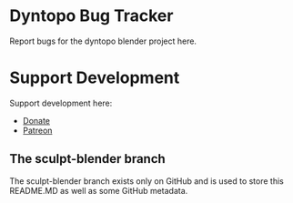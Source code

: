 # Dyntopo Bug Tracker

Report bugs for the dyntopo blender project here.

# Support Development
Support development here:

* [Donate](https://www.paypal.com/donate/?hosted_button_id=8BRNEBQ8KFNB8)
* [Patreon](https://patreon.com/JoeEagar)

## The sculpt-blender branch 
The sculpt-blender branch exists only on GitHub and is used to store this README.MD as well as some GitHub metadata.